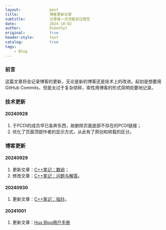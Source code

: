 ```yaml
---
layout:             post
title:              博客更新记录
subtitle:           记录每一次流星划过夜空
date:               2024-10-02
author:             Dimethyl
original:           true
header-style:       text
catalog:            true
tags:
    - Blog
---
```


### 前言

这篇文章将会记录博客的更新，无论是新的博客还是技术上的改进。起初是想要用GitHub Commits，但是太过于复杂琐碎，索性用博客的形式简明扼要地记录。

### 技术更新

#### 20240928

1. 于PCDI的成员早已各奔东西，故删除页面底部不存在的PCDI链接；
2. 优化了页面顶部作者的显示方式，从此有了原创和转载的区分。

### 博客更新

#### 20240929

1. 更新文章：[C++笔记：数组](https://dimethylcarbonate.github.io/2024/09/29/CppNotes-Array/)；
2. 修改文章：[C++笔记：问题与解答](https://dimethylcarbonate.github.io/2024/09/28/Cpp-QA/)。

#### 20240930

1. 更新文章：[C++笔记：指针](https://dimethylcarbonate.github.io/2024/09/28/CppNotes-Pointer/)。

#### 20241001

1. 更新文章：[Hux Blog用户手册](https://dimethylcarbonate.github.io/2024/09/28/Hux-Blog-Manual/)